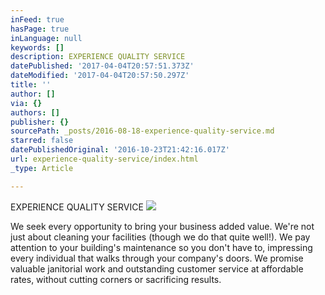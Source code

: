 ```yaml
---
inFeed: true
hasPage: true
inLanguage: null
keywords: []
description: EXPERIENCE QUALITY SERVICE
datePublished: '2017-04-04T20:57:51.373Z'
dateModified: '2017-04-04T20:57:50.297Z'
title: ''
author: []
via: {}
authors: []
publisher: {}
sourcePath: _posts/2016-08-18-experience-quality-service.md
starred: false
datePublishedOriginal: '2016-10-23T21:42:16.017Z'
url: experience-quality-service/index.html
_type: Article

---
```

EXPERIENCE QUALITY SERVICE
![](https://imgflo.herokuapp.com/graph/2b2431f8e7ba7b0/07d9b6f3d69e216a0f0946cceb4427dd/croprotate.jpg?cropheight=780&cropwidth=777&degrees=0&input=https%3A%2F%2Fthe-grid-user-content.s3-us-west-2.amazonaws.com%2F7423fa22-267b-4e0b-b7ba-b108960bc1a1.jpg&x=9&y=217)

We seek every opportunity to bring your business added value. We're not just about cleaning your facilities (though we do that quite well!). We pay attention to your building's maintenance so you don't have to, impressing every individual that walks through your company's doors. We promise valuable janitorial work and outstanding customer service at affordable rates, without cutting corners or sacrificing results.